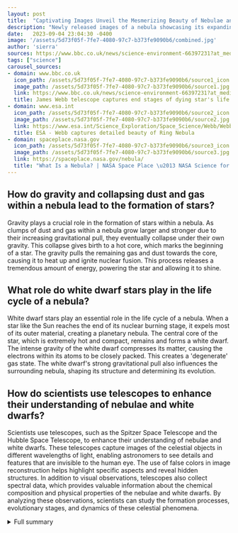 ```yaml
---
layout: post
title:  "Captivating Images Unveil the Mesmerizing Beauty of Nebulae and White Dwarfs"
description: "Newly released images of a nebula showcasing its expanding colorful shell and the inner region around the central white dwarf have captivated astronomers and space enthusiasts around the world. These images, described as having exquisite clarity by Professor Mike Barlow, provide a glimpse into the mesmerizing beauty and complex structure of these celestial objects."
date:   2023-09-04 23:04:30 -0400
image: '/assets/5d73f05f-7fe7-4080-97c7-b373fe9090b6/combined.jpg'
author: 'sierra'
sources: https://www.bbc.co.uk/news/science-environment-66397231?at_medium=RSS&at_campaign=KARANGA https://spaceplace.nasa.gov/nebula/ https://imagine.gsfc.nasa.gov/science/objects/dwarfs2.html https://astroquizzical.com/astroquizzical/are-all-nebulaegalaxy-photos-false-colour-even https://imagine.gsfc.nasa.gov/science/objects/dwarfs2.html https://www.esa.int/Science_Exploration/Space_Science/Webb/Webb_captures_detailed_beauty_of_Ring_Nebula
tags: ["science"]
carousel_sources:
- domain: www.bbc.co.uk
  icon_path: /assets/5d73f05f-7fe7-4080-97c7-b373fe9090b6/source1_icon.jpg
  image_path: /assets/5d73f05f-7fe7-4080-97c7-b373fe9090b6/source1.jpg
  link: https://www.bbc.co.uk/news/science-environment-66397231?at_medium=RSS&at_campaign=KARANGA
  title: James Webb telescope captures end stages of dying star's life - BBC News
- domain: www.esa.int
  icon_path: /assets/5d73f05f-7fe7-4080-97c7-b373fe9090b6/source2_icon.jpg
  image_path: /assets/5d73f05f-7fe7-4080-97c7-b373fe9090b6/source2.jpg
  link: https://www.esa.int/Science_Exploration/Space_Science/Webb/Webb_captures_detailed_beauty_of_Ring_Nebula
  title: ESA - Webb captures detailed beauty of Ring Nebula
- domain: spaceplace.nasa.gov
  icon_path: /assets/5d73f05f-7fe7-4080-97c7-b373fe9090b6/source3_icon.jpg
  image_path: /assets/5d73f05f-7fe7-4080-97c7-b373fe9090b6/source3.jpg
  link: https://spaceplace.nasa.gov/nebula/
  title: "What Is a Nebula? | NASA Space Place \u2013 NASA Science for Kids"
---
```


## How do gravity and collapsing dust and gas within a nebula lead to the formation of stars?
Gravity plays a crucial role in the formation of stars within a nebula. As clumps of dust and gas within a nebula grow larger and stronger due to their increasing gravitational pull, they eventually collapse under their own gravity. This collapse gives birth to a hot core, which marks the beginning of a star. The gravity pulls the remaining gas and dust towards the core, causing it to heat up and ignite nuclear fusion. This process releases a tremendous amount of energy, powering the star and allowing it to shine.

## What role do white dwarf stars play in the life cycle of a nebula?
White dwarf stars play an essential role in the life cycle of a nebula. When a star like the Sun reaches the end of its nuclear burning stage, it expels most of its outer material, creating a planetary nebula. The central core of the star, which is extremely hot and compact, remains and forms a white dwarf. The intense gravity of the white dwarf compresses its matter, causing the electrons within its atoms to be closely packed. This creates a 'degenerate' gas state. The white dwarf's strong gravitational pull also influences the surrounding nebula, shaping its structure and determining its evolution.

## How do scientists use telescopes to enhance their understanding of nebulae and white dwarfs?
Scientists use telescopes, such as the Spitzer Space Telescope and the Hubble Space Telescope, to enhance their understanding of nebulae and white dwarfs. These telescopes capture images of the celestial objects in different wavelengths of light, enabling astronomers to see details and features that are invisible to the human eye. The use of false colors in image reconstruction helps highlight specific aspects and reveal hidden structures. In addition to visual observations, telescopes also collect spectral data, which provides valuable information about the chemical composition and physical properties of the nebulae and white dwarfs. By analyzing these observations, scientists can study the formation processes, evolutionary stages, and dynamics of these celestial phenomena.


<details>
        <summary>Full summary</summary>
<p>Nebulae come from the gas and dust thrown out by the explosion of a dying star. They are regions where new stars are beginning to form and are made of dust and gases, mostly hydrogen and helium. Gravity slowly pulls together clumps of dust and gas within a nebula, causing them to grow larger and stronger with their increasing gravitational pull.</p>
<p>Eventually, a clump of dust and gas collapses under its own gravity, giving birth to a hot core—the beginning of a star. These newborn stars illuminate the nebulae, creating a vast display of vibrant colors and intricate details. The images released showcase the fascinating intricacies of the expanding colorful shells surrounding the central white dwarf.</p>
<p>White dwarf stars, the remnants of stars like the Sun after they have exhausted their nuclear fuel, play a crucial role in the life cycle of a nebula. As a star reaches the end of its nuclear burning stage, it expels most of its outer material, creating a planetary nebula. Only the hot core of the star remains, forming a very hot white dwarf.</p>
<p>White dwarfs are half as massive as the Sun but only slightly bigger than Earth. They are incredibly dense, surpassed only by neutron stars. The immense gravity of a white dwarf compacts its matter, causing the electrons within its atoms to be smashed together. This state, known as a 'degenerate' gas, leads to filled energy levels within white dwarfs.</p>
<p>The atmosphere of a white dwarf is an enigmatic realm, with heavier atoms sinking and lighter ones remaining on the surface. Some white dwarfs have pure hydrogen or helium atmospheres, while others exhibit peculiar compositions. Scientists hypothesize that many white dwarfs possess a 50 km thick crust of carbon and oxygen atoms.</p>
<p>The images captured by powerful telescopes like the Spitzer Space Telescope and Hubble Space Telescope enable astronomers to peer into the intricate details of nebulae and white dwarfs. These telescopes provide a new perspective on these celestial phenomena, far beyond what the human eye can perceive.</p>
<p>As the images from the telescopes are reconstructed, they often involve the use of false colors to enhance specific aspects or balance the overall color scheme. This technique allows scientists to extend our vision beyond what is visible to the human eye, revealing hidden features and subtle structures within the nebulae and white dwarfs.</p>
<p>The recently released images of a nebula, with its expanding colorful shell and the inner region around the central white dwarf, shed light on the captivating world of these celestial wonders. They provide invaluable insights into the formation of stars, the dying stages of stellar evolution, and the intricate structures that emerge from the explosive death of a star.</p>
<p>The observations made by the NASA/ESA/CSA James Webb Space Telescope of the Ring Nebula have further deepened our understanding. This archetypal planetary nebula, also known as M57 and NGC 6720, is located approximately 2,500 light-years away from Earth. The telescope's unprecedented spatial resolution and spectral sensitivity unraveled the complex filament structure of the inner ring and revealed intricate details in the outer regions.</p>
<p>Moreover, the observations unveiled the presence of around 20,000 dense globules within the nebula. These globules are rich in molecular hydrogen and provide valuable clues about the formation processes occurring within nebulae. The inner region of the nebula showcases extremely hot gas, while the main shell features a thin ring of enhanced emission from carbon-based molecules.</p>
<p>Beyond the outer edge of the main ring, ten concentric arcs have been discovered. Astronomers believe these arcs originate from the interaction of the central star with a low-mass companion. Studying the Ring Nebula in such detail allows scientists to conduct astronomical archaeology, investigating the progenitor star that birthed this captivating cosmic structure.</p>
<p>The Ring Nebula exhibits a distorted doughnut shape, with a brightly colored barrel of material extending away from the observer. In the center of the doughnut, lower density material stretches towards and away from us, resembling a rugby ball shape. This mesmerizing celestial display showcases the gas thrown off by a dying star on its journey towards becoming a white dwarf.</p>
<p>The combination of newly released images, scientific exploration, and advanced telescopic observations has unlocked the mysteries surrounding nebulae and white dwarfs. These captivating celestial objects continue to fuel our curiosity and broaden our understanding of the immense beauty and complexity of the universe.</p>
</details>